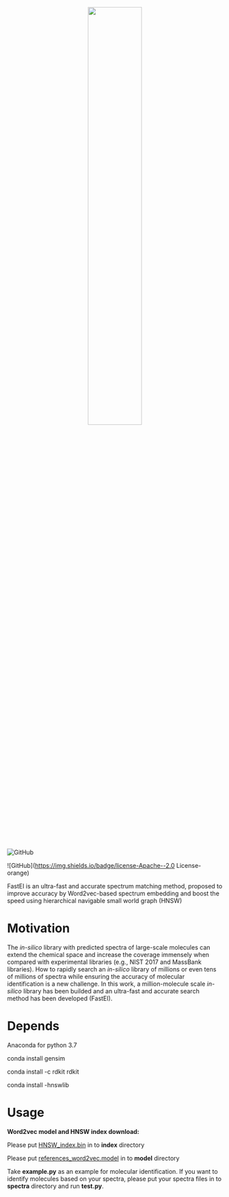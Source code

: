 <div align="center">
<img src="https://github.com/Qiong-Yang/FastEI/blob/main/img/FastEI%20figure.png" width="50%">
</div>


![GitHub](https://img.shields.io/badge/platform-Windows|Linux|MacOS-brightgreen)

![GitHub](https://img.shields.io/badge/license-Apache--2.0 License-orange)

FastEI is an ultra-fast and accurate spectrum matching method, proposed to improve accuracy by Word2vec-based spectrum embedding and boost the speed using hierarchical navigable small world graph (HNSW)

# Motivation

The *in-silico* library with predicted spectra of large-scale molecules can extend the chemical space and increase the coverage immensely when compared with experimental libraries (e.g., NIST 2017 and MassBank libraries). How to rapidly search an *in-silico* library of millions or even tens of millions of spectra while ensuring the accuracy of molecular identification is a new challenge. In this work, a million-molecule scale  *in-silico* library has been builded and an  ultra-fast and accurate search method has been developed (FastEI).

# Depends

Anaconda for python 3.7

conda install gensim

conda install -c rdkit rdkit

conda install -hnswlib

# Usage

**Word2vec model and HNSW index download:**

Please put [HNSW_index.bin](https://zenodo.org/record/6496527/files/2343378_index.bin)  in to **index** directory 

Please put [references_word2vec.model](https://zenodo.org/record/6496527/files/references_word2vec.model)   in to **model** directory 

Take **example.py** as an example for molecular identification.
If you want to identify molecules  based on your spectra, please put your spectra files in to **spectra** directory and run **test.py**.